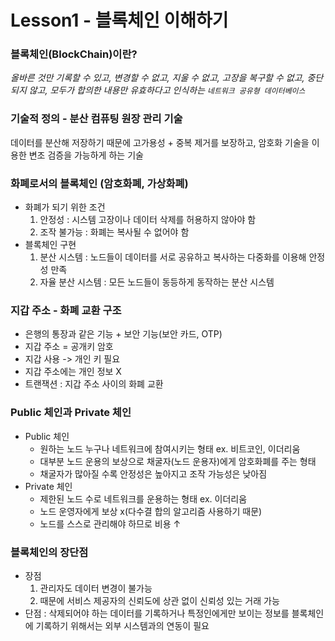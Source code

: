 # Lesson1 - 블록체인 이해하기
### 블록체인(BlockChain)이란?
*올바른 것만 기록할 수 있고, 변경할 수 없고, 지울 수 없고, 고장을 복구할 수 없고, 중단되지 않고, 모두가 합의한 내용만 유효하다고 인식하는 ```네트워크 공유형 데이터베이스```*     

### 기술적 정의 - 분산 컴퓨팅 원장 관리 기술
데이터를 분산해 저장하기 때문에 고가용성 + 중복 제거를 보장하고, 암호화 기술을 이용한 변조 검증을 가능하게 하는 기술

### 화폐로서의 블록체인 (암호화폐, 가상화폐)
* 화폐가 되기 위한 조건
  1) 안정성 : 시스템 고장이나 데이터 삭제를 허용하지 않아야 함
  2) 조작 불가능 : 화폐는 복사될 수 없어야 함
* 블록체인 구현
  1) 분산 시스템 : 노드들이 데이터를 서로 공유하고 복사하는 다중화를 이용해 안정성 만족
  2) 자율 분산 시스템 : 모든 노드들이 동등하게 동작하는 분산 시스템

### 지갑 주소 - 화폐 교환 구조
* 은행의 통장과 같은 기능 + 보안 기능(보안 카드, OTP)
* 지갑 주소 = 공개키 암호
* 지갑 사용 -> 개인 키 필요
* 지갑 주소에는 개인 정보 X
* 트랜잭션 : 지갑 주소 사이의 화폐 교환

### Public 체인과 Private 체인
* Public 체인
  * 원하는 노드 누구나 네트워크에 참여시키는 형태 ex. 비트코인, 이더리움
  * 대부분 노드 운용의 보상으로 채굴자(노드 운용자)에게 암호화폐를 주는 형태
  * 채굴자가 많아질 수록 안정성은 높아지고 조작 가능성은 낮아짐
* Private 체인
  * 제한된 노드 수로 네트워크를 운용하는 형태 ex. 이더리움
  * 노드 운영자에게 보상 x(다수결 합의 알고리즘 사용하기 때문)
  * 노드를 스스로 관리해야 하므로 비용 ↑

### 블록체인의 장단점
* 장점
  1) 관리자도 데이터 변경이 불가능
  2) 때문에 서비스 제공자의 신뢰도에 상관 없이 신뢰성 있는 거래 가능
* 단점
  : 삭제되어야 하는 데이터를 기록하거나 특정인에게만 보이는 정보를 블록체인에 기록하기 위해서는 외부 시스템과의 연동이 필요

